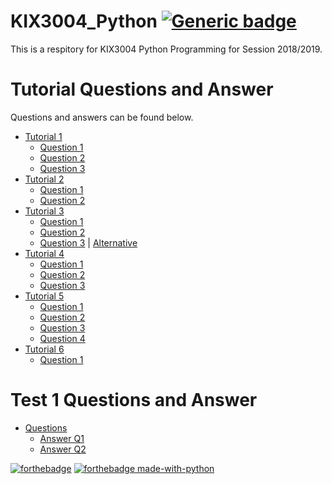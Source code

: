 # KIX3004_Python  [![Generic badge](https://img.shields.io/badge/Updated%20to-Test%201-blue.svg)](https://shields.io/)
This is a respitory for KIX3004 Python Programming for Session 2018/2019.

# Tutorial Questions and Answer
Questions and answers can be found below.
* [Tutorial 1](https://github.com/khvmaths/KIX3004_Python/blob/master/Questions/KIX3004_Tutorial01.pdf)
  - [Question 1](https://github.com/khvmaths/KIX3004_Python/blob/master/Tut1/T1Q1.py)
  - [Question 2](https://github.com/khvmaths/KIX3004_Python/blob/master/Tut1/T1Q2.py)
  - [Question 3](https://github.com/khvmaths/KIX3004_Python/blob/master/Tut1/T1Q3.py)
* [Tutorial 2](https://github.com/khvmaths/KIX3004_Python/blob/master/Questions/KIX3004_Tutorial02.pdf)
  - [Question 1](https://github.com/khvmaths/KIX3004_Python/blob/master/Tut2/T2Q1.py)
  - [Question 2](https://github.com/khvmaths/KIX3004_Python/blob/master/Tut2/T2Q2.py)
* [Tutorial 3](https://github.com/khvmaths/KIX3004_Python/blob/master/Questions/KIX3004_Tutorial03.pdf)
  - [Question 1](https://github.com/khvmaths/KIX3004_Python/blob/master/Tut3/T3Q1.py)
  - [Question 2](https://github.com/khvmaths/KIX3004_Python/blob/master/Tut3/T3Q2.py)
  - [Question 3](https://github.com/khvmaths/KIX3004_Python/blob/master/Tut3/T3Q3.py) | [Alternative](https://github.com/khvmaths/KIX3004_Python/blob/master/Tut3/T3Q3Numpy.py)
* [Tutorial 4](https://github.com/khvmaths/KIX3004_Python/blob/master/Questions/KIX3004_Tutorial04.pdf)
  - [Question 1](https://github.com/khvmaths/KIX3004_Python/blob/master/Tut4/T4Q1.py)
  - [Question 2](https://github.com/khvmaths/KIX3004_Python/blob/master/Tut4/T4Q2.py)
  - [Question 3](https://github.com/khvmaths/KIX3004_Python/blob/master/Tut4/T4Q3.py)
* [Tutorial 5](https://github.com/khvmaths/KIX3004_Python/blob/master/Questions/KIX3004_Tutorial05.pdf)
  - [Question 1](https://github.com/khvmaths/KIX3004_Python/blob/master/Tut5/T5Q1.py)
  - [Question 2](https://github.com/khvmaths/KIX3004_Python/blob/master/Tut5/T5Q2.py)
  - [Question 3](https://github.com/khvmaths/KIX3004_Python/blob/master/Tut5/T5Q3.py)
  - [Question 4](https://github.com/khvmaths/KIX3004_Python/blob/master/Tut5/T5Q4.py)
* [Tutorial 6](https://github.com/khvmaths/KIX3004_Python/blob/master/Questions/KIX3004_Tutorial06.pdf)
  - [Question 1](https://github.com/khvmaths/KIX3004_Python/blob/master/Tut1/T6Q1.py)

# Test 1 Questions and Answer
* [Questions](https://github.com/khvmaths/KIX3004_Python/blob/master/Questions/KIX3004-Test1.pdf)
  - [Answer Q1](https://github.com/khvmaths/KIX3004_Python/blob/master/Test1/KIE160111Q1.py)
  - [Answer Q2](https://github.com/khvmaths/KIX3004_Python/blob/master/Test1/KIE160111Q2.py)
  
[![forthebadge](https://forthebadge.com/images/badges/built-with-love.svg)](https://forthebadge.com) [![forthebadge made-with-python](http://ForTheBadge.com/images/badges/made-with-python.svg)](https://www.python.org/)
